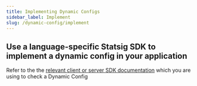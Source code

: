 ```yaml
---
title: Implementing Dynamic Configs
sidebar_label: Implement
slug: /dynamic-config/implement
---
```

## Use a language-specific Statsig SDK to implement a dynamic config in your application

Refer to the the [relevant client or server SDK documentation](/sdks/getting-started) which you are using to check a Dynamic Config
